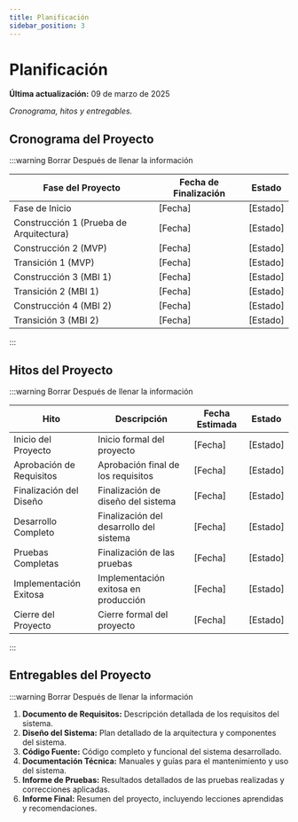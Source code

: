```yaml
---
title: Planificación
sidebar_position: 3
---
```


# Planificación

**Última actualización:** 09 de marzo de 2025

_Cronograma, hitos y entregables._

## Cronograma del Proyecto

:::warning Borrar Después de llenar la información

| Fase del Proyecto                       | Fecha de Finalización | Estado   |
| --------------------------------------- | --------------------- | -------- |
| Fase de Inicio                          | [Fecha]               | [Estado] |
| Construcción 1 (Prueba de Arquitectura) | [Fecha]               | [Estado] |
| Construcción 2 (MVP)                    | [Fecha]               | [Estado] |
| Transición 1 (MVP)                      | [Fecha]               | [Estado] |
| Construcción 3 (MBI 1)                  | [Fecha]               | [Estado] |
| Transición 2 (MBI 1)                    | [Fecha]               | [Estado] |
| Construcción 4 (MBI 2)                  | [Fecha]               | [Estado] |
| Transición 3 (MBI 2)                    | [Fecha]               | [Estado] |

:::

## Hitos del Proyecto

:::warning Borrar Después de llenar la información

| Hito                     | Descripción                             | Fecha Estimada | Estado   |
| ------------------------ | --------------------------------------- | -------------- | -------- |
| Inicio del Proyecto      | Inicio formal del proyecto              | [Fecha]        | [Estado] |
| Aprobación de Requisitos | Aprobación final de los requisitos      | [Fecha]        | [Estado] |
| Finalización del Diseño  | Finalización de diseño del sistema      | [Fecha]        | [Estado] |
| Desarrollo Completo      | Finalización del desarrollo del sistema | [Fecha]        | [Estado] |
| Pruebas Completas        | Finalización de las pruebas             | [Fecha]        | [Estado] |
| Implementación Exitosa   | Implementación exitosa en producción    | [Fecha]        | [Estado] |
| Cierre del Proyecto      | Cierre formal del proyecto              | [Fecha]        | [Estado] |

:::

## Entregables del Proyecto

:::warning Borrar Después de llenar la información

1. **Documento de Requisitos:** Descripción detallada de los requisitos del sistema.
2. **Diseño del Sistema:** Plan detallado de la arquitectura y componentes del sistema.
3. **Código Fuente:** Código completo y funcional del sistema desarrollado.
4. **Documentación Técnica:** Manuales y guías para el mantenimiento y uso del sistema.
5. **Informe de Pruebas:** Resultados detallados de las pruebas realizadas y correcciones aplicadas.
6. **Informe Final:** Resumen del proyecto, incluyendo lecciones aprendidas y recomendaciones.
